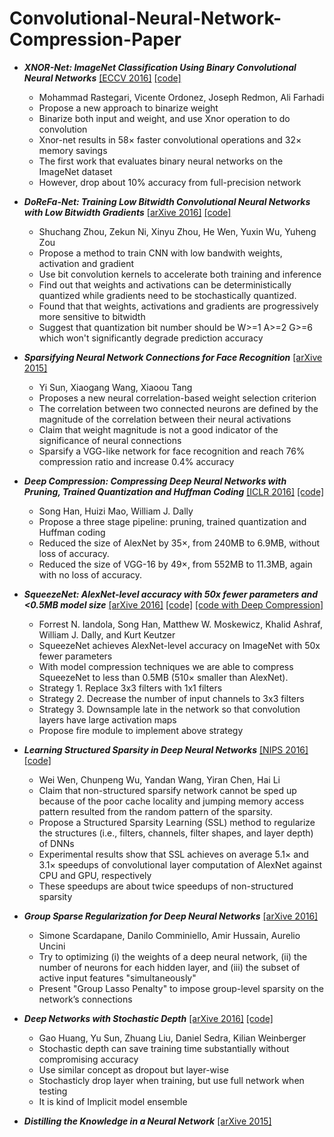 # Convolutional-Neural-Network-Compression-Paper

- ***XNOR-Net: ImageNet Classification Using Binary
Convolutional Neural Networks*** [[ECCV 2016]](https://arxiv.org/pdf/1603.05279v4.pdf)  [[code]](https://github.com/allenai/XNOR-Net)
  - Mohammad Rastegari, Vicente Ordonez, Joseph Redmon, Ali Farhadi
  - Propose a new approach to binarize weight
  - Binarize both input and weight, and use Xnor operation to do convolution
  - Xnor-net results in 58× faster convolutional operations and 32× memory savings
  - The first work that evaluates binary neural networks on the ImageNet dataset
  - However, drop about 10% accuracy from full-precision network


- ***DoReFa-Net: Training Low Bitwidth Convolutional Neural Networks with Low Bitwidth Gradients*** [[arXive 2016]](http://arxiv.org/pdf/1606.06160v2.pdf)  [[code]](https://github.com/ppwwyyxx/tensorpack/tree/master/examples/DoReFa-Net)
  - Shuchang Zhou, Zekun Ni, Xinyu Zhou, He Wen, Yuxin Wu, Yuheng Zou
  - Propose a method to train CNN with low bandwith weights, activation and gradient
  - Use bit convolution kernels to accelerate both training and inference
  - Find out that weights and activations can be deterministically quantized while gradients need to be stochastically quantized.
  - Found that that weights, activations and gradients are progressively more sensitive to bitwidth
  - Suggest that quantization bit number should be W>=1 A>=2 G>=6 which won't significantly degrade prediction accuracy

- ***Sparsifying Neural Network Connections for Face Recognition*** [[arXive 2015]](https://arxiv.org/pdf/1512.01891v1.pdf)
  - Yi Sun, Xiaogang Wang, Xiaoou Tang
  - Proposes a new neural correlation-based weight selection
criterion
  - The correlation between two connected neurons are defined by the magnitude of the correlation between their neural activations
  - Claim that weight magnitude is not a good indicator of the significance
of neural connections
  - Sparsify a VGG-like network for face recognition and reach 76% compression ratio and increase 0.4% accuracy 

- ***Deep Compression: Compressing Deep Neural Networks with Pruning, Trained Quantization and Huffman Coding*** [[ICLR 2016]](https://arxiv.org/pdf/1510.00149v5.pdf) [[code]](https://github.com/songhan/Deep-Compression-AlexNet)
  - Song Han, Huizi Mao, William J. Dally
  -  Propose a three stage pipeline: pruning, trained quantization and Huffman coding
  -  Reduced the size of AlexNet by 35×, from 240MB to 6.9MB, without loss of accuracy. 
  -  Reduced the size of VGG-16 by 49×, from 552MB to 11.3MB, again with no loss of accuracy. 
- ***SqueezeNet: AlexNet-level accuracy with 50x fewer parameters and <0.5MB model size*** [[arXive 2016]](https://arxiv.org/pdf/1602.07360v3.pdf) [[code]](https://github.com/DeepScale/SqueezeNet) [[code with Deep Compression]](https://github.com/songhan/SqueezeNet-Deep-Compression) 
  - Forrest N. Iandola, Song Han, Matthew W. Moskewicz, Khalid Ashraf, William J. Dally, and Kurt Keutzer 
  -  SqueezeNet achieves AlexNet-level accuracy on ImageNet with 50x fewer parameters
  -  With model compression techniques we are able to compress SqueezeNet to less than 0.5MB (510× smaller than AlexNet).
  -  Strategy 1. Replace 3x3 filters with 1x1 filters
  -  Strategy 2. Decrease the number of input channels to 3x3 filters
  - Strategy 3. Downsample late in the network so that convolution layers have large activation maps
  - Propose fire module to implement above strategy

- ***Learning Structured Sparsity in Deep Neural Networks*** [[NIPS 2016]](http://arxiv.org/pdf/1608.03665v3.pdf) [[code]](https://github.com/wenwei202/caffe/tree/scnn)
  - Wei Wen, Chunpeng Wu, Yandan Wang, Yiran Chen, Hai Li
  - Claim that non-structured sparsify network cannot be sped up because of the poor cache locality and jumping memory access pattern resulted from the random pattern of the sparsity.
  - Propose a Structured Sparsity Learning (SSL) method to regularize the structures (i.e., filters, channels, filter shapes, and layer depth) of DNNs
  -  Experimental results show that SSL achieves on average 5.1× and 3.1× speedups of convolutional layer computation of AlexNet against CPU and GPU, respectively
  -  These speedups are about twice speedups of non-structured sparsity

- ***Group Sparse Regularization for Deep Neural Networks*** [[arXive 2016]](https://arxiv.org/pdf/1607.00485.pdf)
  - Simone Scardapane, Danilo Comminiello, Amir Hussain, Aurelio Uncini
  - Try to optimizing (i) the weights of a deep neural network, (ii) the number of neurons for each hidden layer, and (iii) the subset of active input features "simultaneously"
  - Present "Group Lasso Penalty" to impose group-level sparsity on the network’s connections

- ***Deep Networks with Stochastic Depth*** [[arXive 2016]](https://arxiv.org/pdf/1603.09382v2.pdf) [[code]](https://github.com/yueatsprograms/Stochastic_Depth)
  - Gao Huang, Yu Sun, Zhuang Liu, Daniel Sedra, Kilian Weinberger
  - Stochastic depth can save training time substantially without compromising accuracy
  - Use similar concept as dropout but layer-wise
  - Stochasticly drop layer when training, but use full network when testing
  - It is kind of Implicit model ensemble


- ***Distilling the Knowledge in a Neural Network*** [[arXive 2015]](https://arxiv.org/pdf/1503.02531v1.pdf)


